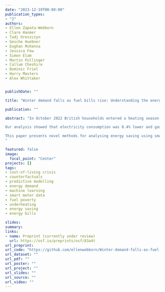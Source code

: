 ```yaml
---
date: "2023-12-19T00:00:00"
publication_types:
- "2"
authors:
- Ellen Zapata-Webborn
- Clare Hanmer
- Tadj Oreszczyn
- Gesche Huebner
- Eoghan McKenna
- Jessica Few
- Simon Elam
- Martin Pullinger
- Callum Cheshire
- Dominic Friel
- Harry Masters
- Alex Whittaker


publishDate: ""

title: "Winter demand falls as fuel bills rise: Understanding the energy impacts of the cost-of-living crisis on British households"

publication: ""

abstract: "In October 2022 British households entered a heating season amidst exceptionally high energy prices – squeezing household incomes and increasing fuel poverty. This study analyses electricity and gas consumption in 5594 households from October 2022 – March 2023 using XGBoost counterfactual models trained on historic data. With survey data collected in early 2023 we investigate how consumption reduction correlated with energy-saving actions, household and dwelling characteristics, and indicators of underheating and fuel poverty.

Our analysis showed that electricity consumption was 8.4% lower and gas consumption 10.8% lower than the previous winter (accounting for weather), saving consumers around £29/month. Despite this and a government subsidy, energy bills were still around £34/month higher than the previous winter (£158/month (median); £500/month (95th percentile)); price elasticity was -0.10 for electricity and -0.07 for gas consumption. Greatest consumption reduction correlated with largest reported changes to heating practices, in particular heating for fewer hours and turning thermostats down lower. We find evidence of greater fuel poverty and underheating among the greatest energy reducers. 

This paper presents novel methods for analysing energy saving using smart meter data for changes without a control group, plus novel findings related to short-term price elasticity and the energy-saving impacts of behaviour change.
"

featured: false
image: 
  focal_point: "Center"
projects: []
tags: 
- cost-of-living crisis
- counterfactuals
- predictive modelling
- energy demand
- machine learning
- smart meter data
- fuel poverty
- underheating
- energy saving
- energy bills

slides: 
summary: 
links:
- name: Preprint (currently under review)
  url: https://osf.io/preprints/osf/83a4t
url_preprint: 
url_code: "https://github.com/ellenwebborn/Winter-demand-falls-as-fuel-bills-rise"
url_dataset: ""
url_pdf: ""
url_poster: ""
url_project: ""
url_slides: ""
url_source: ""
url_video: ""
---
```


